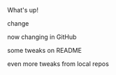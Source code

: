 What's up!

change

now changing in GitHub

some tweaks on README

even more tweaks from local repos
